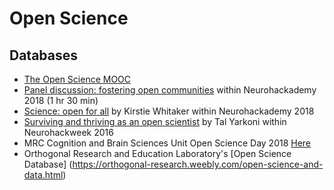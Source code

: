 # Open Science

## Databases

-  [The Open Science MOOC](https://opensciencemooc.eu/)
-  [Panel discussion: fostering open communities](https://neurohackademy.org/course/panel-discussion-fostering-open-communities/) within Neurohackademy 2018 (1 hr 30 min)
-  [Science: open for all](https://neurohackademy.org/course/science-open-for-all/) by Kirstie Whitaker within Neurohackademy 2018
-  [Surviving and thriving as an open scientist](https://neurohackademy.org/course/surviving-and-thriving-as-an-open-scientist/) by Tal Yarkoni within Neurohackweek 2016
-  MRC Cognition and Brain Sciences Unit Open Science Day 2018
[Here](https://www.youtube.com/watch?list=PLp67eqWCj2f-SsbYZFQVb-ecjxqr1CpRu&v=jKmv3-Nk8iE)
-  Orthogonal Research and Education Laboratory's [Open Science Database] (https://orthogonal-research.weebly.com/open-science-and-data.html)
